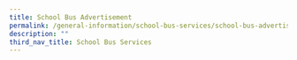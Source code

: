 ```yaml
---
title: School Bus Advertisement
permalink: /general-information/school-bus-services/school-bus-advertisement/
description: ""
third_nav_title: School Bus Services
---
```

